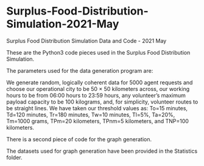 # Surplus-Food-Distribution-Simulation-2021-May
Surplus Food Distribution Simulation Data and Code - 2021 May

These are the Python3 code pieces used in the Surplus Food Distribution Simulation.

The parameters used for the data generation program are:

We generate random, logically coherent data for 5000 agent requests and choose our operational city to be 50 × 50 kilometers across, our working hours to be from 06:00 hours to 23:59 hours, any volunteer’s maximum payload capacity to be 100 kilograms, and, for simplicity, volunteer routes to be straight lines. We have taken our threshold values as: To=15 minutes, Td=120 minutes, Tr=180 minutes, Tw=10 minutes, Tl=5%, Ta=20%, Tm=1000 grams, TPm=20 kilometers, TPnm=5 kilometers, and TNP=100 kilometers.

There is a second piece of code for the graph generation.

The datasets used for graph generation have been provided in the Statistics folder.
